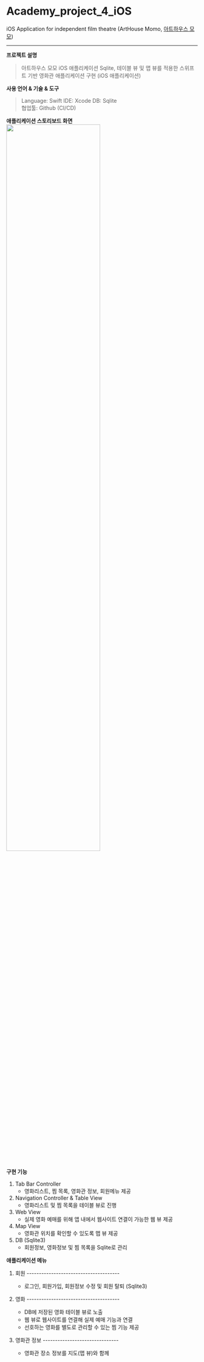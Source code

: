 # Academy_project_4_iOS
iOS Application for independent film theatre (ArtHouse Momo, [아트하우스 모모](https://www.arthousemomo.co.kr/))

*****  

**프로젝트 설명**
> 아트하우스 모모 iOS 애플리케이션
Sqlite, 테이블 뷰 및 맵 뷰를 적용한 스위프트 기반 영화관 애플리케이션 구현 (iOS 애플리케이션) 

**사용 언어 & 기술 & 도구**
> Language: Swift
> IDE: Xcode 
> DB: Sqlite  
> 협업툴: Github (CI/CD)

**애플리케이션 스토리보드 화면**  
<img width="70%" src="https://user-images.githubusercontent.com/72402916/141800974-ea292105-ce23-45b8-be7e-d51ae0e7239e.PNG"/>

**구현 기능**
1. Tab Bar Controller 
   - 영화리스트, 찜 목록, 영화관 정보, 회원메뉴 제공  
2. Navigation Controller & Table View
   - 영화리스트 및 찜 목록을 테이블 뷰로 진행  
3. Web View
   - 실제 영화 예매를 위해 앱 내에서 웹사이트 연결이 가능한 웹 뷰 제공  
4. Map View
   - 영화관 위치를 확인할 수 있도록 맵 뷰 제공  
5. DB (Sqlite3)
   - 회원정보, 영화정보 및 찜 목록을 Sqlite로 관리  

**애플리케이션 메뉴**
1. 회원 -------------------------------------- 
   - 로그인, 회원가입, 회원정보 수정 및 회원 탈퇴 (Sqlite3)   
   
2. 영화 --------------------------------------
   - DB에 저장된 영화 테이블 뷰로 노출
   - 웹 뷰로 웹사이트를 연결해 실제 예매 기능과 연결
   - 선호하는 영화를 별도로 관리할 수 있는 찜 기능 제공   

3. 영화관 정보 -------------------------------
   - 영화관 장소 정보를 지도(맵 뷰)와 함께 
